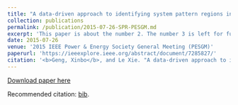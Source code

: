 ```yaml
---
title: "A data-driven approach to identifying system pattern regions in market operations"
collection: publications
permalink: /publication/2015-07-26-SPR-PESGM.md
excerpt: 'This paper is about the number 2. The number 3 is left for future work.'
date: 2015-07-26
venue: '2015 IEEE Power & Energy Society General Meeting (PESGM)'
paperurl: 'https://ieeexplore.ieee.org/abstract/document/7285827/'
citation: '<b>Geng, Xinbo</b>, and Le Xie. "A data-driven approach to identifying system pattern regions in market operations." In Power  Energy Society General Meeting, 2015 IEEE, pp. 1-5. IEEE, 2015.'
---
```


[Download paper here](http://xb00dx.github.io/files/paper2.pdf)

Recommended citation: [bib](http://xb00dx.github.io/files/2015-07-26-SPR-PESGM.bib).
